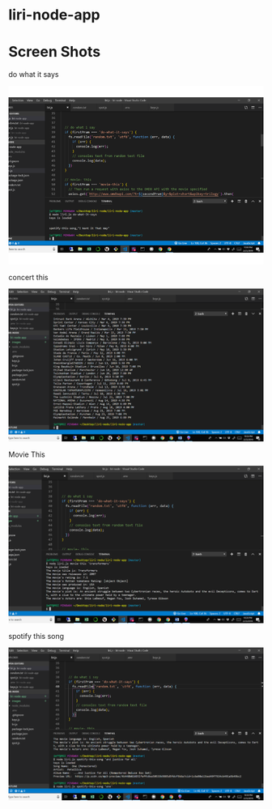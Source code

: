 # liri-node-app

# Screen Shots

do what it says

<img src="images/Do_what_it_says.png">

concert this

<img src="images/concert-this.png">

Movie This

<img src="images/movie-this.png">

spotify this song

<img src="images/spotify-this.png">

